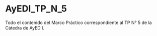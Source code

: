 # AyEDI_TP_N_5
Todo el contenido del Marco Práctico correspondiente al TP N° 5 de la Cátedra de AyED I.
